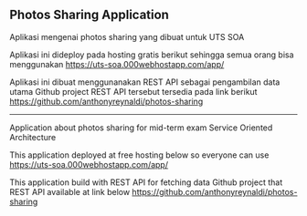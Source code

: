 ## Photos Sharing Application

Aplikasi mengenai photos sharing yang dibuat untuk UTS SOA

Aplikasi ini dideploy pada hosting gratis berikut sehingga semua orang bisa menggunakan
https://uts-soa.000webhostapp.com/app/

Aplikasi ini dibuat menggunanakan REST API sebagai pengambilan data utama
Github project REST API tersebut tersedia pada link berikut
https://github.com/anthonyreynaldi/photos-sharing

<hr>

Application about photos sharing for mid-term exam Service Oriented Architecture

This application deployed at free hosting below so everyone can use
https://uts-soa.000webhostapp.com/app/

This application build with REST API for fetching data
Github project that REST API available at link below
https://github.com/anthonyreynaldi/photos-sharing
